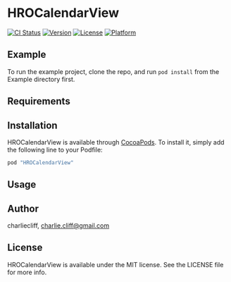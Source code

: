 # HROCalendarView

[![CI Status](http://img.shields.io/travis/charliecliff/HROCalendarView.svg?style=flat)](https://travis-ci.org/charliecliff/HROCalendarView)
[![Version](https://img.shields.io/cocoapods/v/HROCalendarView.svg?style=flat)](http://cocoapods.org/pods/HROCalendarView)
[![License](https://img.shields.io/cocoapods/l/HROCalendarView.svg?style=flat)](http://cocoapods.org/pods/HROCalendarView)
[![Platform](https://img.shields.io/cocoapods/p/HROCalendarView.svg?style=flat)](http://cocoapods.org/pods/HROCalendarView)

## Example

To run the example project, clone the repo, and run `pod install` from the Example directory first.

## Requirements

## Installation

HROCalendarView is available through [CocoaPods](http://cocoapods.org). To install
it, simply add the following line to your Podfile:

```ruby
pod "HROCalendarView"
```
## Usage



## Author

charliecliff, charlie.cliff@gmail.com

## License

HROCalendarView is available under the MIT license. See the LICENSE file for more info.
